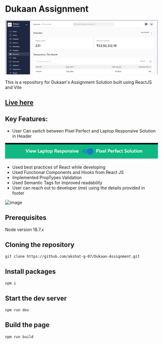 # Dukaan Assignment

![image](https://github.com/akshat-g-07/Dukaan-Assignment/blob/main/public/readme_images/body.png?raw=true)

This is a repository for Dukaan's Assignment Solution built using ReactJS and Vite

## [Live here](https://dukaan-assignment.onrender.com)

## Key Features:

- User Can switch between Pixel Perfect and Laptop Responsive Solution in Header

![image](https://github.com/akshat-g-07/Dukaan-Assignment/blob/main/public/readme_images/header.png?raw=true)

- Used best practices of React while developing
- Used Functional Components and Hooks from React JS
- Implemented PropTypes Validation
- Used Semantic Tags for improved readability
- User can reach out to developer (me) using the details provided in footer

![image](https://github.com/akshat-g-07/Dukaan-Assignment/assets/130887510/06003092-1239-4c75-a971-5637956212f8)


## Prerequisites

Node version 18.7.x

## Cloning the repository

```shell
git clone https://github.com/akshat-g-07/Dukaan-Assignment.git
```

## Install packages

```shell
npm i
```

## Start the dev server

```shell
npm run dev
```

## Build the page

```shell
npm run build
```

